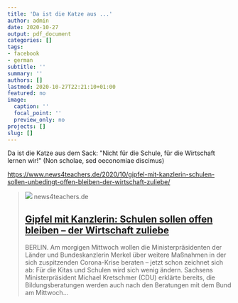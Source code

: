 ```yaml
---
title: 'Da ist die Katze aus ...'
author: admin
date: 2020-10-27
output: pdf_document
categories: []
tags:
- facebook
- german
subtitle: ''
summary: ''
authors: []
lastmod: 2020-10-27T22:21:10+01:00
featured: no
image:
  caption: ''
  focal_point: ''
  preview_only: no
projects: []
slug: []
---
```

Da ist die Katze aus dem Sack: "Nicht für die Schule, für die Wirtschaft lernen wir!" (Non scholae, sed oeconomiae discimus)

https://www.news4teachers.de/2020/10/gipfel-mit-kanzlerin-schulen-sollen-unbedingt-offen-bleiben-der-wirtschaft-zuliebe/
> [![](https://www.news4teachers.de/wp-content/uploads/MerkelMaske3-e1603813317428.jpg)](https://www.news4teachers.de/2020/10/gipfel-mit-kanzlerin-schulen-sollen-unbedingt-offen-bleiben-der-wirtschaft-zuliebe/)
> news4teachers.de
> ## [Gipfel mit Kanzlerin: Schulen sollen offen bleiben – der Wirtschaft zuliebe](https://www.news4teachers.de/2020/10/gipfel-mit-kanzlerin-schulen-sollen-unbedingt-offen-bleiben-der-wirtschaft-zuliebe/)
>
>BERLIN. Am morgigen Mittwoch wollen die Ministerpräsidenten der Länder und Bundeskanzlerin Merkel über weitere Maßnahmen in der sich zuspitzenden Corona-Krise beraten – jetzt schon zeichnet sich ab: Für die Kitas und Schulen wird sich wenig ändern. Sachsens Ministerpräsident Michael Kretschmer (CDU) erklärte bereits, die Bildungsberatungen werden auch nach den Beratungen mit dem Bund am Mittwoch...


